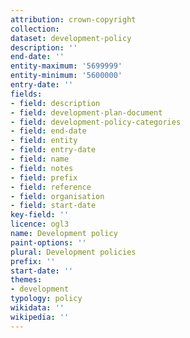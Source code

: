 ```yaml
---
attribution: crown-copyright
collection:
dataset: development-policy
description: ''
end-date: ''
entity-maximum: '5699999'
entity-minimum: '5600000'
entry-date: ''
fields:
- field: description
- field: development-plan-document
- field: development-policy-categories
- field: end-date
- field: entity
- field: entry-date
- field: name
- field: notes
- field: prefix
- field: reference
- field: organisation
- field: start-date
key-field: ''
licence: ogl3
name: Development policy
paint-options: ''
plural: Development policies
prefix: ''
start-date: ''
themes:
- development
typology: policy
wikidata: ''
wikipedia: ''
---
```

